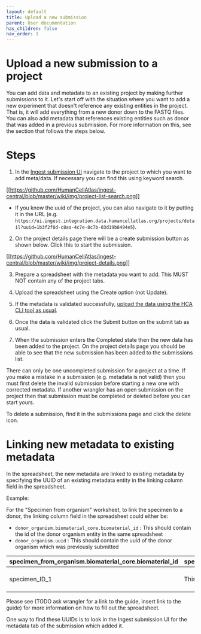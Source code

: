 ```yaml
---
layout: default
title: Upload a new submission
parent: User documentation
has_children: false
nav_order: 1
---
```


# Upload a new submission to a project

You can add data and metadata to an existing project by making further submissions to it. Let's start off with the situation where you want to add a new experiment that doesn't reference any existing entities in the project. That is, it will add everything from a new donor down to the FASTQ files. You can also add metadata that references existing entities such as donor that was added in a previous submission. For more information on this, see the section that follows the steps below.

# Steps 
1. In the [Ingest submission UI](http://ui.ingest.staging.data.humancellatlas.org/login) navigate to the project to which you want to add meta/data. If necessary you can find this using keyword search.

[[https://github.com/HumanCellAtlas/ingest-central/blob/master/wiki/img/project-list-search.png]]

* If you know the uuid of the project, you can also navigate to it by putting it in the URL (e.g. `https://ui.ingest.integration.data.humancellatlas.org/projects/detail?uuid=1b3f2f8d-c8aa-4c7e-8c7b-03d19b8494e5`).

2. On the project details page there will be a create submission button as shown below. Click this to start the submission.

[[https://github.com/HumanCellAtlas/ingest-central/blob/master/wiki/img/project-details.png]]

3. Prepare a spreadsheet with the metadata you want to add. This MUST NOT contain any of the project tabs.

4. Upload the spreadsheet using the Create option (not Update).

5. If the metadata is validated successfully, [upload the data using the HCA CLI tool as usual](https://github.com/HumanCellAtlas/ingest-central/wiki/Making-a-new-submission-via-a-spreadsheet).

6. Once the data is validated click the Submit button on the submit tab as usual.

7. When the submission enters the Completed state then the new data has been added to the project. On the project details page you should be able to see that the new submission has been added to the submissions list.

There can only be one uncompleted submission for a project at a time. If you make a mistake in a submission (e.g. metadata is not valid) then you must first delete the invalid submission before starting a new one with corrected metadata. If another wrangler has an open submission on the project then that submission must be completed or deleted before you can start yours.

To delete a submission, find it in the submissions page and click the delete icon.

# Linking new metadata to existing metadata
In the spreadsheet, the new metadata are linked to existing metadata by specifying the UUID of an existing metadata entity in the linking column field in the spreadsheet.

Example:

For the "Specimen from organism" worksheet, to link the specimen to a donor, the linking column field in the spreadsheet could either be:
 - `donor_organism.biomaterial_core.biomaterial_id` : This should contain the id of the donor organism entity in the same spreadsheet
 - `donor_organism.uuid` : This should contain the uuid of the donor organism which was previously submitted

specimen_from_organism.biomaterial_core.biomaterial_id | specimen_from_organism.biomaterial_core.biomaterial_name | donor_organism.uuid | collection_protocol.uuid
--- | --- | --- | ---
specimen_ID_1 | This is a dummy specimen | fb2494d7-34cd-4269-a946-1463f0b9c3af | d6b756fe-fb40-466c-b1c0-c6e20fbd8b20

Please see (TODO ask wrangler for a link to the guide, insert link to the guide) for more information on how to fill out the spreadsheet.

One way to find these UUIDs is to look in the Ingest submission UI for the metadata tab of the submission which added it.

